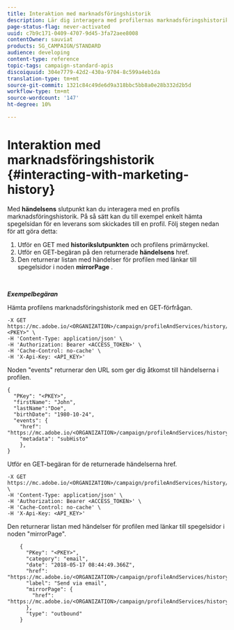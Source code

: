 ```yaml
---
title: Interaktion med marknadsföringshistorik
description: Lär dig interagera med profilernas marknadsföringshistorik.
page-status-flag: never-activated
uuid: c7b9c171-0409-4707-9d45-3fa72aee8008
contentOwner: sauviat
products: SG_CAMPAIGN/STANDARD
audience: developing
content-type: reference
topic-tags: campaign-standard-apis
discoiquuid: 304e7779-42d2-430a-9704-8c599a4eb1da
translation-type: tm+mt
source-git-commit: 1321c84c49de6d9a318bbc5bb8a0e28b332d2b5d
workflow-type: tm+mt
source-wordcount: '147'
ht-degree: 10%

---
```



# Interaktion med marknadsföringshistorik {#interacting-with-marketing-history}

Med **händelsens** slutpunkt kan du interagera med en profils marknadsföringshistorik.
På så sätt kan du till exempel enkelt hämta spegelsidan för en leverans som skickades till en profil. Följ stegen nedan för att göra detta:

1. Utför en GET med **historikslutpunkten** och profilens primärnyckel.
1. Utför en GET-begäran på den returnerade **händelsens** href.
1. Den returnerar listan med händelser för profilen med länkar till spegelsidor i noden **mirrorPage** .

<br/>

***Exempelbegäran***

Hämta profilens marknadsföringshistorik med en GET-förfrågan.

```
-X GET https://mc.adobe.io/<ORGANIZATION>/campaign/profileAndServices/history/"<PKEY>" \
-H 'Content-Type: application/json' \
-H 'Authorization: Bearer <ACCESS_TOKEN>' \
-H 'Cache-Control: no-cache' \
-H 'X-Api-Key: <API_KEY>'
```

Noden &quot;events&quot; returnerar den URL som ger dig åtkomst till händelserna i profilen.

```
{
  "PKey": "<PKEY>",
  "firstName": "John",
  "lastName":"Doe",
  "birthDate": "1980-10-24",
  "events": {
    "href": "https://mc.adobe.io/<ORGANIZATION>/campaign/profileAndServices/history/<PKEY>/events/",
    "metadata": "subHisto"
    },
}
```

Utför en GET-begäran för de returnerade händelserna href.

```
-X GET https://mc.adobe.io/<ORGANIZATION>/campaign/profileAndServices/history/<PKEY>/events \
-H 'Content-Type: application/json' \
-H 'Authorization: Bearer <ACCESS_TOKEN>' \
-H 'Cache-Control: no-cache' \
-H 'X-Api-Key: <API_KEY>'
```

Den returnerar listan med händelser för profilen med länkar till spegelsidor i noden &quot;mirrorPage&quot;.

```
    {
      "PKey": "<PKEY>",
      "category": "email",
      "date": "2018-05-17 08:44:49.366Z",
      "href": "https://mc.adobe.io/<ORGANIZATION>/campaign/profileAndServices/history/<PKEY>/events/<PKEY>",
      "label": "Send via email",
      "mirrorPage": {
        "href": "https://mc.adobe.io/<ORGANIZATION>/campaign/profileAndServices/history/<PKEY>/events/<PKEY>/mirrorPage/"
      },
      "type": "outbound"
    }
```
